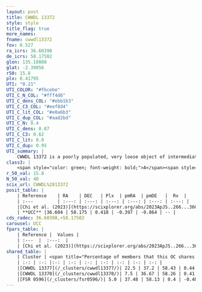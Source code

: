 ```yaml
---
layout: post
title: CWWDL 13372
style: style
title_flag: true
more_names: 
fname: cwwdl13372
fov: 0.527
ra_icrs: 36.60398
de_icrs: 58.17502
glon: 135.18888
glat: -2.39056
r50: 15.8
plx: 0.41795
UTI: "0.21"
UTI_COLOR: "#fbcebe"
UTI_C_N_COL: "#fff4d6"
UTI_C_dens_COL: "#ebb1b3"
UTI_C_C3_COL: "#eef8d4"
UTI_C_lit_COL: "#e0a6b3"
UTI_C_dup_COL: "#aad2bd"
UTI_C_N: 0.4
UTI_C_dens: 0.07
UTI_C_C3: 0.62
UTI_C_lit: 0.0
UTI_C_dup: 0.95
UTI_summary: |
    CWWDL 13372 is a poorly populated, very loose object of intermediate C3 quality. It was recently reported in the literature.This is a unique object, which shares a very small percentage of members with at least one previously reported entry, and a small percentage with at least one entry reported in the same catalogue.
class3: |
    <span style="color: green; font-weight: bold;">A</span><span style="color: red; font-weight: bold;">C</span>
r_50_val: 15.8
N_50_val: 40
scix_url: CWWDL%2013372
posit_table: |
    | Reference    | RA    | DEC   | Plx  | pmRA  | pmDE   |  Rv  |
    | :---         | :---: | :---: | :---: | :---: | :---: | :---: |
    |[Chi et al. (2023)](https://scixplorer.org/abs/2023ApJS..266...36C) | 36.596 | 58.213 | 0.445 | -0.356 | -0.847 | -- |
    | **UCC** |36.604 | 58.175 | 0.418 | -0.397 | -0.864 | -- | 
cds_radec: 36.60398,+58.17502
carousel: UCC
fpars_table: |
    | Reference |  Values |
    | :---  |  :---:  |
    | [Chi et al. (2023)](https://scixplorer.org/abs/2023ApJS..266...36C) | `logAge=7.64, Z=-0.58` |
shared_table: |
    | Cluster | <span title="Percentage of members that this OC shares with the ones listed">%</span>   | RA   | DEC   | Plx   | pmRA  | pmDE  | Rv | UTI |
    | :-: | :-: |:-: | :-: | :-: | :-: | :-: | :-: | :-: |
    |[CWWDL 13377](/_clusters/cwwdl13377/)| 22.5 | 37.2 | 58.43 | 0.44 | -0.34 | -0.88 | -74.78 |0.06 |
    |[CWWDL 13370](/_clusters/cwwdl13370/)| 7.5 | 36.67 | 58.26 | 0.41 | -0.54 | -0.93 | -- |0.09 |
    |[FSR 0596](/_clusters/fsr0596/)| 5.0 | 37.48 | 58.13 | 0.4 | -0.48 | -0.91 | -51.17 |0.7 |
---
```

